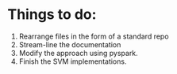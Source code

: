 # Things to do: 
1. Rearrange files in the form of a standard repo
2. Stream-line the documentation
3. Modify the approach using pyspark.
4. Finish the SVM implementations.
